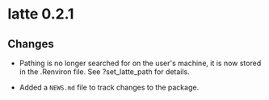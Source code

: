 # latte 0.2.1

## Changes

*   Pathing is no longer searched for on the user's machine, it is now stored in 
    the .Renviron file. See ?set_latte_path for details.

*   Added a `NEWS.md` file to track changes to the package.
